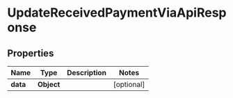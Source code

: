 

# UpdateReceivedPaymentViaApiResponse


## Properties

| Name | Type | Description | Notes |
|------------ | ------------- | ------------- | -------------|
|**data** | **Object** |  |  [optional] |



